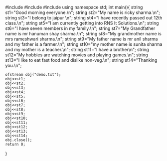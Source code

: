 #include <iostream>
#include <fstream>
#include <string>
using namespace std;
int main(){
    string st1="Good morning everyone.\n";
    string st2="My name is ricky sharma.\n";
    string st3="I belong to jaipur \n";
    string st4="I have recently passed out 12th class.\n";
    string st5="I am currently getting into RNS It Solutions.\n";
    string st6="I have seven members in my family.\n";
    string st7="My Grandfather name is mr hanuman shay sharma.\n";
    string st8="My grandmother name is mrs rameshwari sharma.\n";
    string st9="My father name is mr anil sharma and my father is a farmer.\n";
    string st10="my mother name is sunita  sharma and my mother is a teacher.\n";
    string st11="I have a brother\n";
    string st12="My hobbies are watching movies and playing games.\n";
    string st13="I like to eat fast food and dislike non-veg.\n";
     string st14="Thanking you.\n";
    
    ofstream obj("demo.txt");
    obj<<st1;
    obj<<st2;
    obj<<st3;
    obj<<st4;
    obj<<st5;
    obj<<st6;
    obj<<st7;
    obj<<st8;
    obj<<st9;
    obj<<st10;
    obj<<st11;
    obj<<st12;
    obj<<st13;
    obj<<st14;
    obj.close();
    return 0;
}
